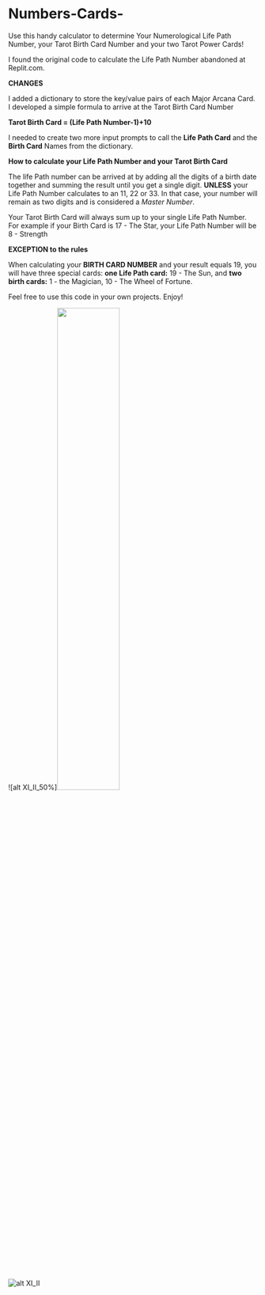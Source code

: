 # Numbers-Cards-
Use this handy calculator to determine Your Numerological Life Path Number, your Tarot Birth Card Number and your two Tarot Power Cards!

I found the original code to calculate the Life Path Number abandoned at Replit.com.

__CHANGES__

I added a dictionary to store the key/value pairs of each Major Arcana Card.
I developed a simple formula to arrive at the Tarot Birth Card Number <p><b>Tarot Birth Card = (Life Path Number-1)+10</b></p>
<p>I needed to create two more input prompts to call the <b>Life Path Card</b> and the <b>Birth Card</b> Names from the dictionary.</p>

__How to calculate your Life Path Number and your Tarot Birth Card__

The life Path number can be arrived at by adding all the digits of a birth date together and summing the result until you get a single digit.  __UNLESS__ your Life Path Number calculates to an 11, 22 or 33.  In that case, your number will remain as two digits and is considered a _Master Number_.

Your Tarot Birth Card will always sum up to your single Life Path Number.
For example if your Birth Card is 17 - The Star, your Life Path Number will be 8 - Strength

__EXCEPTION to the rules__

When calculating your __BIRTH CARD NUMBER__ and your result equals 19, you will have three special cards: __one Life Path card:__ 19 - The Sun, and __two birth cards:__ 1 - the Magician, 10 - The Wheel of Fortune.

Feel free to use this code in your own projects.
Enjoy!

![alt XI_II_50%]<img src="https://github.com/slaing77/Numbers-Cards-/blob/main/images/XI-II_Justice_HP.png" width=50% height=50%>

![alt XI_II](https://github.com/slaing77/Numbers-Cards-/blob/main/images/XI-II_Justice_HP.png)

